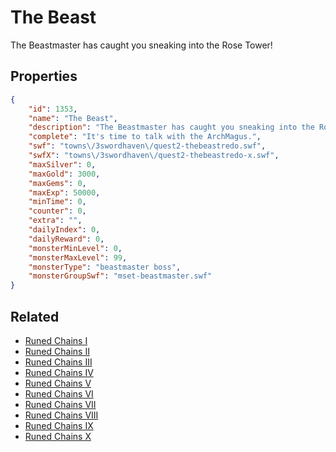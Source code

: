 # The Beast

The Beastmaster has caught you sneaking into the Rose Tower!

## Properties

```json
{
    "id": 1353,
    "name": "The Beast",
    "description": "The Beastmaster has caught you sneaking into the Rose Tower!",
    "complete": "It's time to talk with the ArchMagus.",
    "swf": "towns\/3swordhaven\/quest2-thebeastredo.swf",
    "swfX": "towns\/3swordhaven\/quest2-thebeastredo-x.swf",
    "maxSilver": 0,
    "maxGold": 3000,
    "maxGems": 0,
    "maxExp": 50000,
    "minTime": 0,
    "counter": 0,
    "extra": "",
    "dailyIndex": 0,
    "dailyReward": 0,
    "monsterMinLevel": 0,
    "monsterMaxLevel": 99,
    "monsterType": "beastmaster boss",
    "monsterGroupSwf": "mset-beastmaster.swf"
}
```

## Related

- [Runed Chains I](../items/15731-runed-chains-i.md)
- [Runed Chains II](../items/15732-runed-chains-ii.md)
- [Runed Chains III](../items/15733-runed-chains-iii.md)
- [Runed Chains IV](../items/15734-runed-chains-iv.md)
- [Runed Chains V](../items/15735-runed-chains-v.md)
- [Runed Chains VI](../items/15736-runed-chains-vi.md)
- [Runed Chains VII](../items/15737-runed-chains-vii.md)
- [Runed Chains VIII](../items/15738-runed-chains-viii.md)
- [Runed Chains IX](../items/15739-runed-chains-ix.md)
- [Runed Chains X](../items/21290-runed-chains-x.md)

